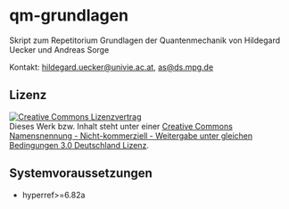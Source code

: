 qm-grundlagen
=============

Skript zum Repetitorium Grundlagen der Quantenmechanik von Hildegard Uecker und Andreas Sorge

Kontakt: hildegard.uecker@univie.ac.at, as@ds.mpg.de

## Lizenz
<a rel="license" href="http://creativecommons.org/licenses/by-nc-sa/3.0/de/"><img alt="Creative Commons Lizenzvertrag" style="border-width:0" src="http://i.creativecommons.org/l/by-nc-sa/3.0/de/88x31.png" /></a><br />Dieses Werk bzw. Inhalt steht unter einer <a rel="license" href="http://creativecommons.org/licenses/by-nc-sa/3.0/de/">Creative Commons Namensnennung - Nicht-kommerziell - Weitergabe unter gleichen Bedingungen 3.0 Deutschland Lizenz</a>.

## Systemvoraussetzungen

* hyperref>=6.82a